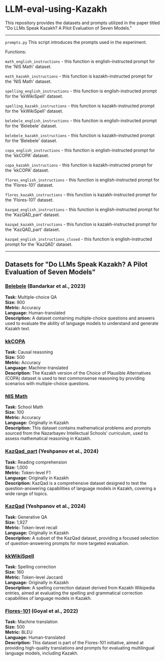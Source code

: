 # LLM-eval-using-Kazakh

This repository provides the datasets and prompts utilized in the paper titled "Do LLMs Speak Kazakh? A Pilot Evaluation of Seven Models."

---
`prompts.py` This script introduces the prompts used in the experiment.

Functions:

`math_english_instructions` - this function is english-instructed prompt for the 'NIS Math' dataset.

`math_kazakh_instructions` - this function is kazakh-instructed prompt for the 'NIS Math' dataset.

`spelling_english_instructions` - this function is english-instructed prompt for the 'kkWikiSpell' dataset.

`spelling_kazakh_instructions` - this function is kazakh-instructed prompt for the 'kkWikiSpell' dataset.

`belebele_english_instructions` - this function is english-instructed prompt for the 'Belebele' dataset.

`belebele_kazakh_instructions` - this function is kazakh-instructed prompt for the 'Belebele' dataset.

`copa_english_instructions` - this function is english-instructed prompt for the 'kkCOPA' dataset.

`copa_kazakh_instructions` - this function is kazakh-instructed prompt for the 'kkCOPA' dataset.

`flores_english_instructions` - this function is english-instructed prompt for the 'Flores-101' dataset.

`flores_kazakh_instructions` - this function is kazakh-instructed prompt for the 'Flores-101' dataset.

`kazqad_english_instructions` - this function is english-instructed prompt for the 'KazQAD_part' dataset.

`kazqad_kazakh_instructions` - this function is kazakh-instructed prompt for the 'KazQAD_part' dataset.

`kazqad_english_instructions_closed` - this function is english-instructed prompt for the 'KazQAD' dataset.

---

## Datasets for "Do LLMs Speak Kazakh? A Pilot Evaluation of Seven Models"

### [Belebele](./Datasets/Belebele.jsonl) (Bandarkar et al., 2023)
**Task:** Multiple-choice QA  
**Size:** 900  
**Metric:** Accuracy  
**Language:** Human-translated  
**Description:** A dataset containing multiple-choice questions and answers used to evaluate the ability of language models to understand and generate Kazakh text.

### [kkCOPA](./Datasets/kkCOPA.jsonl)
**Task:** Causal reasoning  
**Size:** 500  
**Metric:** Accuracy  
**Language:** Machine-translated  
**Description:** The Kazakh version of the Choice of Plausible Alternatives (COPA) dataset is used to test commonsense reasoning by providing scenarios with multiple-choice questions.

### [NIS Math](./Datasets/NIS_Math.jsonl)
**Task:** School Math  
**Size:** 100  
**Metric:** Accuracy  
**Language:** Originally in Kazakh  
**Description:** This dataset contains mathematical problems and prompts sourced from the Nazarbayev Intellectual Schools' curriculum, used to assess mathematical reasoning in Kazakh.

### [KazQad_part](./Datasets/KazQad_part.jsonl) (Yeshpanov et al., 2024)
**Task:** Reading comprehension  
**Size:** 1,000  
**Metric:** Token-level F1  
**Language:** Originally in Kazakh  
**Description:** KazQad is a comprehensive dataset designed to test the question-answering capabilities of language models in Kazakh, covering a wide range of topics.

### [KazQad](./Datasets/KazQad.jsonl) (Yeshpanov et al., 2024)
**Task:** Generative QA  
**Size:** 1,927  
**Metric:** Token-level recall  
**Language:** Originally in Kazakh  
**Description:** A subset of the KazQad dataset, providing a focused selection of question-answering prompts for more targeted evaluation.

### [kkWikiSpell](./Datasets/kkWikiSpell.jsonl)
**Task:** Spelling correction  
**Size:** 160  
**Metric:** Token-level Jaccard  
**Language:** Originally in Kazakh  
**Description:** A spelling correction dataset derived from Kazakh Wikipedia entries, aimed at evaluating the spelling and grammatical correction capabilities of language models in Kazakh.

### [Flores-101](./Datasets/Flores-101.jsonl) (Goyal et al., 2022)
**Task:** Machine translation  
**Size:** 500  
**Metric:** BLEU  
**Language:** Human-translated  
**Description:** This dataset is part of the Flores-101 initiative, aimed at providing high-quality translations and prompts for evaluating multilingual language models, including Kazakh.

